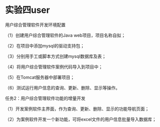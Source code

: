 # 实验四user
用户综合管理软件开发环境配置

 （1）创建用户综合管理软件的Java web项目，项目名称自拟；

 （2）在项目中添加mysql的驱动支持包；

 （3）分别用手工或脚本方式创建mysql数据库及表；

 （4）将用户综合管理软件案例代码导入到项目中；

 （5）在Tomcat服务器中部署项目；

 （6）测试运行用户信息的查询、更新、删除、显示等操作。

任务2：用户综合管理软件功能的增量开发

 （1）开发案例软件主界面，作为查询、更新、删除、显示的功能导航页面；

 （2）为案例软件开发一个新功能，可将excel文件的用户信息批量导入数据库；
